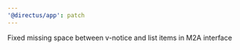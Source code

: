 ```yaml
---
'@directus/app': patch
---
```


Fixed missing space between v-notice and list items in M2A interface
